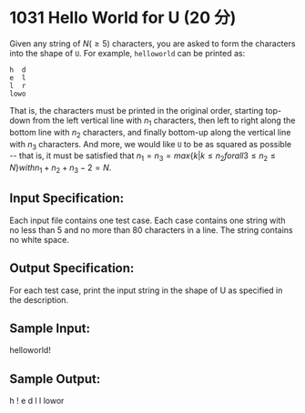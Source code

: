 # 1031 Hello World for U (20 分)

Given any string of $N (≥5)$ characters, you are asked to form the characters into the shape of `U`. For example, `helloworld` can be printed as:

```
h  d
e  l
l  r
lowo
```

That is, the characters must be printed in the original order, starting top-down from the left vertical line with $n_1$ characters, then left to right along the bottom line with $n_2$ characters, and finally bottom-up along the vertical line with $n_3$ characters. And more, we would like `U` to be as squared as possible -- that is, it must be satisfied that
$n_1 = n_3 = max\{k | k ≤ n_2 for all 3 ≤ n_2 ≤ N\} with n_1 + n_2 + n_3 - 2 = N$.

## Input Specification:
Each input file contains one test case. Each case contains one string with no less than 5 and no more than 80 characters in a line. The string contains no white space.

## Output Specification:
For each test case, print the input string in the shape of U as specified in the description.

## Sample Input:
helloworld!

## Sample Output:
h   !
e   d
l   l
lowor

